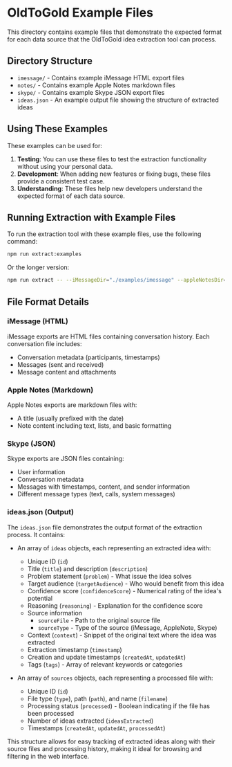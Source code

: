 # OldToGold Example Files

This directory contains example files that demonstrate the expected format for each data source that the OldToGold idea extraction tool can process.

## Directory Structure

- `imessage/` - Contains example iMessage HTML export files
- `notes/` - Contains example Apple Notes markdown files
- `skype/` - Contains example Skype JSON export files
- `ideas.json` - An example output file showing the structure of extracted ideas

## Using These Examples

These examples can be used for:

1. **Testing**: You can use these files to test the extraction functionality without using your personal data.
2. **Development**: When adding new features or fixing bugs, these files provide a consistent test case.
3. **Understanding**: These files help new developers understand the expected format of each data source.

## Running Extraction with Example Files

To run the extraction tool with these example files, use the following command:

```bash
npm run extract:examples
```

Or the longer version:

```bash
npm run extract -- --iMessageDir="./examples/imessage" --appleNotesDir="./examples/notes" --skypeDir="./examples/skype" --outputFile="./examples/ideas.json" --model="deepseek-r1"
```

## File Format Details

### iMessage (HTML)

iMessage exports are HTML files containing conversation history. Each conversation file includes:
- Conversation metadata (participants, timestamps)
- Messages (sent and received)
- Message content and attachments

### Apple Notes (Markdown)

Apple Notes exports are markdown files with:
- A title (usually prefixed with the date)
- Note content including text, lists, and basic formatting

### Skype (JSON)

Skype exports are JSON files containing:
- User information
- Conversation metadata
- Messages with timestamps, content, and sender information
- Different message types (text, calls, system messages)

### ideas.json (Output)

The `ideas.json` file demonstrates the output format of the extraction process. It contains:

- An array of `ideas` objects, each representing an extracted idea with:
  - Unique ID (`id`)
  - Title (`title`) and description (`description`)
  - Problem statement (`problem`) - What issue the idea solves
  - Target audience (`targetAudience`) - Who would benefit from this idea
  - Confidence score (`confidenceScore`) - Numerical rating of the idea's potential
  - Reasoning (`reasoning`) - Explanation for the confidence score
  - Source information
    - `sourceFile` - Path to the original source file
    - `sourceType` - Type of the source (iMessage, AppleNote, Skype)
  - Context (`context`) - Snippet of the original text where the idea was extracted
  - Extraction timestamp (`timestamp`)
  - Creation and update timestamps (`createdAt`, `updatedAt`)
  - Tags (`tags`) - Array of relevant keywords or categories

- An array of `sources` objects, each representing a processed file with:
  - Unique ID (`id`)
  - File type (`type`), path (`path`), and name (`filename`)
  - Processing status (`processed`) - Boolean indicating if the file has been processed
  - Number of ideas extracted (`ideasExtracted`)
  - Timestamps (`createdAt`, `updatedAt`, `processedAt`)

This structure allows for easy tracking of extracted ideas along with their source files and processing history, making it ideal for browsing and filtering in the web interface. 